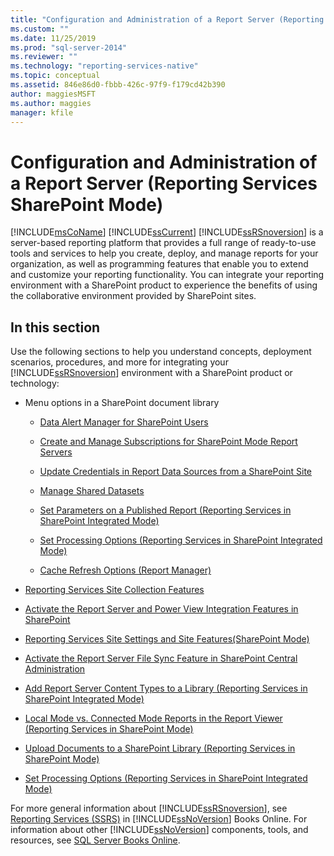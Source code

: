 ```yaml
---
title: "Configuration and Administration of a Report Server (Reporting Services SharePoint Mode) | Microsoft Docs"
ms.custom: ""
ms.date: 11/25/2019
ms.prod: "sql-server-2014"
ms.reviewer: ""
ms.technology: "reporting-services-native"
ms.topic: conceptual
ms.assetid: 846e86d0-fbbb-426c-97f9-f179cd42b390
author: maggiesMSFT
ms.author: maggies
manager: kfile
---
```

# Configuration and Administration of a Report Server (Reporting Services SharePoint Mode)
  [!INCLUDE[msCoName](../includes/msconame-md.md)] [!INCLUDE[ssCurrent](../includes/sscurrent-md.md)] [!INCLUDE[ssRSnoversion](../includes/ssrsnoversion-md.md)] is a server-based reporting platform that provides a full range of ready-to-use tools and services to help you create, deploy, and manage reports for your organization, as well as programming features that enable you to extend and customize your reporting functionality. You can integrate your reporting environment with a SharePoint product to experience the benefits of using the collaborative environment provided by SharePoint sites.  
  
## In this section  
 Use the following sections to help you understand concepts, deployment scenarios, procedures, and more for integrating your [!INCLUDE[ssRSnoversion](../includes/ssrsnoversion-md.md)] environment with a SharePoint product or technology:  
  
-   Menu options in a SharePoint document library  
  
    -   [Data Alert Manager for SharePoint Users](../../2014/reporting-services/data-alert-manager-for-sharepoint-users.md)  
  
    -   [Create and Manage Subscriptions for SharePoint Mode Report Servers](subscriptions/create-and-manage-subscriptions-for-sharepoint-mode-report-servers.md)  
  
    -   [Update Credentials in Report Data Sources from a SharePoint Site](report-data/update-credentials-in-report-data-sources-from-a-sharepoint-site.md)  
  
    -   [Manage Shared Datasets](report-data/manage-shared-datasets.md)  
  
    -   [Set Parameters on a Published Report &#40;Reporting Services in SharePoint Integrated Mode&#41;](report-design/set-parameters-on-a-published-report-sharepoint-integrated-mode.md)  
  
    -   [Set Processing Options &#40;Reporting Services in SharePoint Integrated Mode&#41;](../../2014/reporting-services/set-processing-options-reporting-services-in-sharepoint-integrated-mode.md)  
  
    -   [Cache Refresh Options &#40;Report Manager&#41;](../../2014/reporting-services/cache-refresh-options-report-manager.md)  
  
-   [Reporting Services Site Collection Features](../../2014/reporting-services/reporting-services-site-collection-features.md)  
  
-   [Activate the Report Server and Power View Integration Features in SharePoint](activate-the-report-server-and-power-view-integration-features-in-sharepoint.md)  
  
-   [Reporting Services Site Settings and Site Features&#40;SharePoint Mode&#41;](../../2014/reporting-services/reporting-services-site-settings-and-site-features-sharepoint-mode.md)  
  
-   [Activate the Report Server File Sync Feature in SharePoint Central Administration](../../2014/reporting-services/activate-report-server-file-sync-feature-sharepoint-central-administration.md)  
  
-   [Add Report Server Content Types to a Library &#40;Reporting Services in SharePoint Integrated Mode&#41;](../../2014/reporting-services/add-reporting-services-content-types-to-a-sharepoint-library.md)  
  
-   [Local Mode vs. Connected Mode Reports in the Report Viewer &#40;Reporting Services in SharePoint Mode&#41;](../../2014/reporting-services/local-vs-connected-mode-report-viewer-reporting-services-sharepoint-mode.md)  
  
-   [Upload Documents to a SharePoint Library &#40;Reporting Services in SharePoint Mode&#41;](../../2014/reporting-services/upload-documents-to-a-sharepoint-library-reporting-services-in-sharepoint-mode.md)  
  
-   [Set Processing Options &#40;Reporting Services in SharePoint Integrated Mode&#41;](../../2014/reporting-services/set-processing-options-reporting-services-in-sharepoint-integrated-mode.md)  
  
 For more general information about [!INCLUDE[ssRSnoversion](../includes/ssrsnoversion-md.md)], see [Reporting Services &#40;SSRS&#41;](create-deploy-and-manage-mobile-and-paginated-reports.md) in [!INCLUDE[ssNoVersion](../includes/ssnoversion-md.md)] Books Online. For information about other [!INCLUDE[ssNoVersion](../includes/ssnoversion-md.md)] components, tools, and resources, see [SQL Server Books Online](../2014-toc/index.yml).  
  
  
